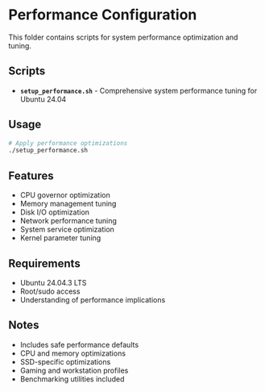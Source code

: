 # Performance Configuration

This folder contains scripts for system performance optimization and tuning.

## Scripts

- **`setup_performance.sh`** - Comprehensive system performance tuning for Ubuntu 24.04

## Usage

```bash
# Apply performance optimizations
./setup_performance.sh
```

## Features

- CPU governor optimization
- Memory management tuning
- Disk I/O optimization
- Network performance tuning
- System service optimization
- Kernel parameter tuning

## Requirements

- Ubuntu 24.04.3 LTS
- Root/sudo access
- Understanding of performance implications

## Notes

- Includes safe performance defaults
- CPU and memory optimizations
- SSD-specific optimizations
- Gaming and workstation profiles
- Benchmarking utilities included
